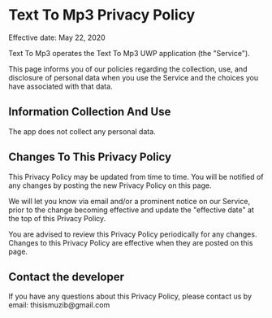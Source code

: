<h1>Text To Mp3 Privacy Policy</h1>


<p>Effective date: May 22, 2020</p>


<p>Text To Mp3 operates the Text To Mp3 UWP application (the "Service").</p>

<p>This page informs you of our policies regarding the collection, use, and disclosure of personal data when you use the Service and the choices you have associated with that data.

<h2>Information Collection And Use</h2>

<p>The app does not collect any personal data.</p>

<h2>Changes To This Privacy Policy</h2>
<p>This Privacy Policy may be updated from time to time. You will be notified of any changes by posting the new Privacy Policy on this page.</p>
<p>We will let you know via email and/or a prominent notice on our Service, prior to the change becoming effective and update the "effective date" at the top of this Privacy Policy.</p>
<p>You are advised to review this Privacy Policy periodically for any changes. Changes to this Privacy Policy are effective when they are posted on this page.</p>


<h2>Contact the developer</h2>
<p>If you have any questions about this Privacy Policy, please contact us by email: thisismuzib@gmail.com
